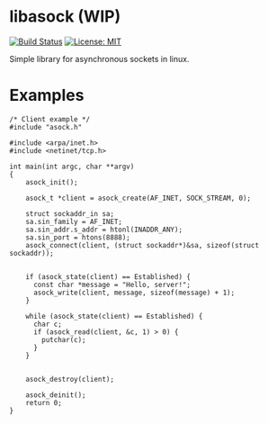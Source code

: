 # libasock (WIP)
[![Build Status](https://travis-ci.org/seleznevae/libasock.svg?branch=master)](https://travis-ci.org/seleznevae/libasock)
[![License: MIT](https://img.shields.io/badge/License-MIT-yellow.svg)](https://opensource.org/licenses/MIT)

Simple library for asynchronous sockets in linux.

# Examples
```
/* Client example */
#include "asock.h"

#include <arpa/inet.h>
#include <netinet/tcp.h>

int main(int argc, char **argv)
{
    asock_init();
    
    asock_t *client = asock_create(AF_INET, SOCK_STREAM, 0);

    struct sockaddr_in sa;
    sa.sin_family = AF_INET;
    sa.sin_addr.s_addr = htonl(INADDR_ANY);
    sa.sin_port = htons(8888);
    asock_connect(client, (struct sockaddr*)&sa, sizeof(struct sockaddr));


    if (asock_state(client) == Established) {
      const char *message = "Hello, server!";
      asock_write(client, message, sizeof(message) + 1);
    }

    while (asock_state(client) == Established) {
      char c;
      if (asock_read(client, &c, 1) > 0) {
        putchar(c);
      }
    }


    asock_destroy(client);
    
    asock_deinit();
    return 0;
}
```
